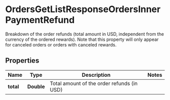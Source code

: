 

# OrdersGetListResponseOrdersInnerPaymentRefund

Breakdown of the order refunds (total amount in USD, independent from the currency of the ordered rewards). Note that this property will only appear for canceled orders or orders with canceled rewards. 

## Properties

| Name | Type | Description | Notes |
|------------ | ------------- | ------------- | -------------|
|**total** | **Double** | Total amount of the order refunds (in USD) |  |



